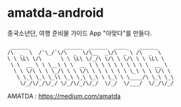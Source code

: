 # amatda-android
종국소년단, 여행 준비물 가이드 App "아맞다"를 만들다.


```
 ______           ______  ______  ____    ______
/\  _  \  /'\_/`\/\  _  \/\__  _\/\  _`\ /\  _  \
\ \ \L\ \/\      \ \ \L\ \/_/\ \/\ \ \/\ \ \ \L\ \
 \ \  __ \ \ \__\ \ \  __ \ \ \ \ \ \ \ \ \ \  __ \
  \ \ \/\ \ \ \_/\ \ \ \/\ \ \ \ \ \ \ \_\ \ \ \/\ \
   \ \_\ \_\ \_\\ \_\ \_\ \_\ \ \_\ \ \____/\ \_\ \_\
    \/_/\/_/\/_/ \/_/\/_/\/_/  \/_/  \/___/  \/_/\/_/
```

AMATDA : https://medium.com/amatda

